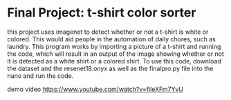 # Final Project: t-shirt color sorter 
this project uses imagenet to detect whether or not a t-shirt is white or colored. This would aid people in the automation of daily chores, 
such as laundry. This program works by importing a picture of a t-shirt and running the code, which will result in an output of the image
showing whether or not it is detected as a white shirt or a colored shirt. To use this code, download the dataset and the resenet18.onyx as 
well as the finalpro.py file into the nano and run the code. 

demo video
https://www.youtube.com/watch?v=fileXFm7YvU
